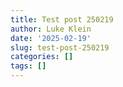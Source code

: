```yaml
---
title: Test post 250219
author: Luke Klein
date: '2025-02-19'
slug: test-post-250219
categories: []
tags: []
---
```

